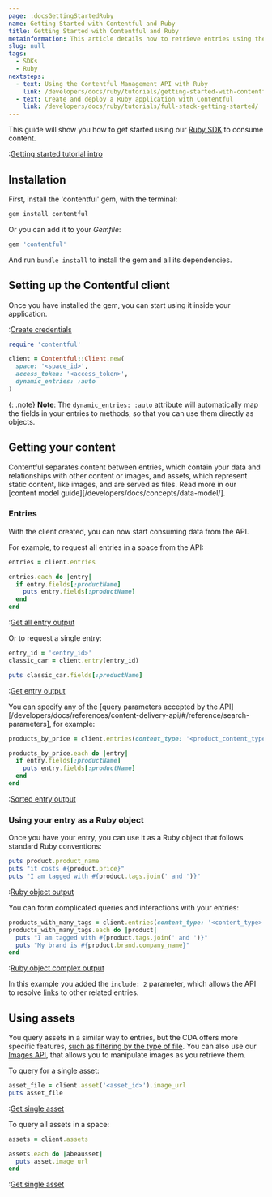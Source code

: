 ```yaml
---
page: :docsGettingStartedRuby
name: Getting Started with Contentful and Ruby
title: Getting Started with Contentful and Ruby
metainformation: This article details how to retrieve entries using the Ruby CDA SDK.
slug: null
tags:
  - SDKs
  - Ruby
nextsteps:
  - text: Using the Contentful Management API with Ruby
    link: /developers/docs/ruby/tutorials/getting-started-with-contentful-cma-and-ruby/
  - text: Create and deploy a Ruby application with Contentful
    link: /developers/docs/ruby/tutorials/full-stack-getting-started/
---
```


This guide will show you how to get started using our [Ruby SDK](https://github.com/contentful/contentful.rb) to consume content.

:[Getting started tutorial intro](../../_partials/getting-started-intro.md)

## Installation

First, install the 'contentful' gem, with the terminal:

```bash
gem install contentful
```

Or you can add it to your _Gemfile_:

```ruby
gem 'contentful'
```

And run `bundle install` to install the gem and all its dependencies.

## Setting up the Contentful client

Once you have installed the gem, you can start using it inside your application.

:[Create credentials](../../_partials/credentials.md)

```ruby
require 'contentful'

client = Contentful::Client.new(
  space: '<space_id>',
  access_token: '<access_token>',
  dynamic_entries: :auto
)
```

{: .note}
**Note**: The `dynamic_entries: :auto` attribute will automatically map the fields in your entries to methods, so that you can use them directly as objects.

## Getting your content

Contentful separates content between entries, which contain your data and relationships with other content or images, and assets, which represent static content, like images, and are served as files. Read more in our [content model guide][/developers/docs/concepts/data-model/].

### Entries

With the client created, you can now start consuming data from the API.

For example, to request all entries in a space from the API:

```ruby
entries = client.entries

entries.each do |entry|
  if entry.fields[:productName]
    puts entry.fields[:productName]
  end
end
```

:[Get all entry output](../../_partials/get-all-entry-output.md)

Or to request a single entry:

```ruby
entry_id = '<entry_id>'
classic_car = client.entry(entry_id)

puts classic_car.fields[:productName]
```

:[Get entry output](../../_partials/get-entry-output.md)

You can specify any of the [query parameters accepted by the API][/developers/docs/references/content-delivery-api/#/reference/search-parameters], for example:

```ruby
products_by_price = client.entries(content_type: '<product_content_type_id>', order: 'fields.price')

products_by_price.each do |entry|
  if entry.fields[:productName]
    puts entry.fields[:productName]
  end
end
```

:[Sorted entry output](../../_partials/sorted-entries-out.md)

### Using your entry as a Ruby object

Once you have your entry, you can use it as a Ruby object that follows standard Ruby conventions:

```ruby
puts product.product_name
puts "it costs #{product.price}"
puts "I am tagged with #{product.tags.join(' and ')}"
```

:[Ruby object output](../../_partials/ruby-object-output.md)

You can form complicated queries and interactions with your entries:

```ruby
products_with_many_tags = client.entries(content_type: '<content_type>', include: 2).select { |product| product.tags.size > 2 }
products_with_many_tags.each do |product|
  puts "I am tagged with #{product.tags.join(' and ')}"
  puts "My brand is #{product.brand.company_name}"
end
```

:[Ruby object complex output](../../_partials/ruby-object-complex-output.md)

In this example you added the `include: 2` parameter, which allows the API to resolve [links][4] to other related entries.

## Using assets

You query assets in a similar way to entries, but the CDA offers more specific features, [such as filtering by the type of file](/developers/docs/references/content-delivery-api/#/reference/search-parameters/filtering-assets-by-mime-type/). You can also use our [Images API](/developers/docs/references/images-api/), that allows you to manipulate images as you retrieve them.

To query for a single asset:

```ruby
asset_file = client.asset('<asset_id>').image_url
puts asset_file
```

:[Get single asset](../../_partials/get-asset-output.md)

To query all assets in a space:

```ruby
assets = client.assets

assets.each do |abeausset|
  puts asset.image_url
end
```

:[Get single asset](../../_partials/get-all-asset-output.md)

[1]: https://github.com/contentful/contentful.rb

[2]: https://github.com/contentful/contentful_middleman_examples

[3]: https://github.com/contentful/contentful-bootstrap.rb

[4]: /developers/docs/concepts/links/
